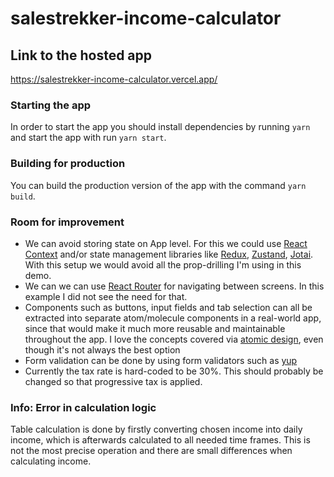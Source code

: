 # salestrekker-income-calculator

## Link to the hosted app
https://salestrekker-income-calculator.vercel.app/

### Starting the app

In order to start the app you should install dependencies by running `yarn` and start the app with run `yarn start`.

### Building for production

You can build the production version of the app with the command `yarn build`.

### Room for improvement

-   We can avoid storing state on App level. For this we could use [React Context](https://reactjs.org/docs/context.html) and/or state management libraries like [Redux](https://redux.js.org/), [Zustand](https://github.com/pmndrs/zustand), [Jotai](https://jotai.org/). With this setup we would avoid all the prop-drilling I'm using in this demo.
-   We can we can use [React Router](https://reactrouter.com/en/main) for navigating between screens. In this example I did not see the need for that.
-   Components such as buttons, input fields and tab selection can all be extracted into separate atom/molecule components in a real-world app, since that would make it much more reusable and maintainable throughout the app. I love the concepts covered via [atomic design](https://bradfrost.com/blog/post/atomic-web-design/), even though it's not always the best option
-   Form validation can be done by using form validators such as [yup](https://github.com/jquense/yup)
-   Currently the tax rate is hard-coded to be 30%. This should probably be changed so that progressive tax is applied.

### Info: Error in calculation logic
Table calculation is done by firstly converting chosen income into daily income, which is afterwards calculated to all needed time frames. This is not the most precise operation and there are small differences when calculating income.
